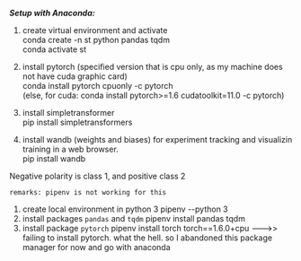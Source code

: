 ***Setup with Anaconda:***

1. create virtual environment and activate  
conda create -n st python pandas tqdm  
conda activate st  
 
2. install pytorch (specified version that is cpu only, as my machine does not have cuda graphic card)  
conda install pytorch cpuonly -c pytorch  
(else, for cuda: conda install pytorch>=1.6 cudatoolkit=11.0 -c pytorch)  

3. install simpletransformer  
pip install simpletransformers  

4. install wandb (weights and biases) for experiment tracking and visualizin training in a web browser.  
pip install wandb  



Negative polarity is class 1, and positive class 2










`remarks: pipenv is not working for this`
1. create local environment in python 3
pipenv --python 3
2. install packages `pandas` and `tqdm`
pipenv install pandas tqdm
3. install package `pytorch`
pipenv install torch torch==1.6.0+cpu
--->> failing to install pytorch. what the hell. so I abandoned this package manager for now and go with anaconda